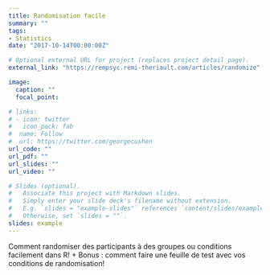 ```yaml
---
title: Randomisation facile
summary: ""
tags:
- Statistics
date: "2017-10-14T00:00:00Z"

# Optional external URL for project (replaces project detail page).
external_link: "https://rempsyc.remi-theriault.com/articles/randomize"

image:
  caption: ""
  focal_point:

# links:
# - icon: twitter
#   icon_pack: fab
#  name: Follow
#  url: https://twitter.com/georgecushen
url_code: ""
url_pdf: ""
url_slides: ""
url_video: ""

# Slides (optional).
#   Associate this project with Markdown slides.
#   Simply enter your slide deck's filename without extension.
#   E.g. `slides = "example-slides"` references `content/slides/example-slides.md`.
#   Otherwise, set `slides = ""`.
slides: example
---
```


Comment randomiser des participants à des groupes ou conditions facilement dans R! + Bonus : comment faire une feuille de test avec vos conditions de randomisation!
